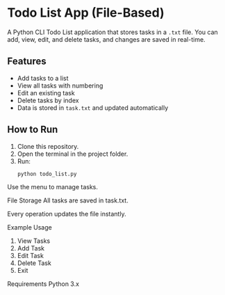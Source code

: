 # Todo List App (File-Based)

A Python CLI Todo List application that stores tasks in a `.txt` file. You can add, view, edit, and delete tasks, and changes are saved in real-time.

## Features
- Add tasks to a list
- View all tasks with numbering
- Edit an existing task
- Delete tasks by index
- Data is stored in `task.txt` and updated automatically

## How to Run
1. Clone this repository.
2. Open the terminal in the project folder.
3. Run:
   ```bash
   python todo_list.py
Use the menu to manage tasks.

File Storage
All tasks are saved in task.txt.

Every operation updates the file instantly.

Example Usage
1. View Tasks
2. Add Task
3. Edit Task
4. Delete Task
5. Exit
   
Requirements
Python 3.x

